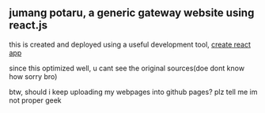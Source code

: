 ##  jumang potaru, a generic gateway website using react.js

this is created and deployed using a useful development tool, [create react app](https://create-react-app.dev/)

since this optimized well, u cant see the original sources(doe dont know how sorry bro)

btw, should i keep uploading my webpages into github pages? plz tell me im not proper geek